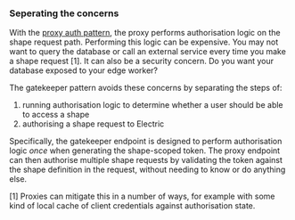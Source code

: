 ### Seperating the concerns

With the [proxy auth pattern](https://electric-sql.com/docs/guides/auth#proxy), the proxy performs authorisation logic on the shape request path. Performing this logic can be expensive. You may not want to query the database or call an external service every time you make a shape request [1]. It can also be a security concern. Do you want your database exposed to your edge worker?

The gatekeeper pattern avoids these concerns by separating the steps of:

1. running authorisation logic to determine whether a user should be able to access a shape
2. authorising a shape request to Electric

Specifically, the gatekeeper endpoint is designed to perform authorisation logic *once* when generating the shape-scoped token. The proxy endpoint can then authorise multiple shape requests by validating the token against the shape definition in the request, without needing to know or do anything else.

[1] Proxies can mitigate this in a number of ways, for example with some kind of local cache of client credentials against authorisation state.

